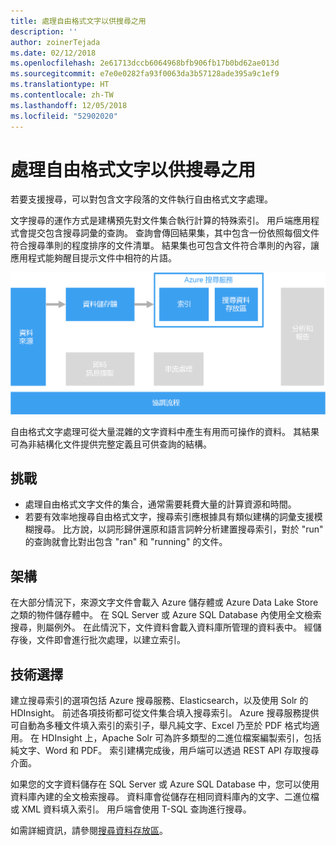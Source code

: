 ```yaml
---
title: 處理自由格式文字以供搜尋之用
description: ''
author: zoinerTejada
ms.date: 02/12/2018
ms.openlocfilehash: 2e61713dccb6064968bfb906fb17b0bd62ae013d
ms.sourcegitcommit: e7e0e0282fa93f0063da3b57128ade395a9c1ef9
ms.translationtype: HT
ms.contentlocale: zh-TW
ms.lasthandoff: 12/05/2018
ms.locfileid: "52902020"
---
```

# <a name="processing-free-form-text-for-search"></a>處理自由格式文字以供搜尋之用

若要支援搜尋，可以對包含文字段落的文件執行自由格式文字處理。

文字搜尋的運作方式是建構預先對文件集合執行計算的特殊索引。 用戶端應用程式會提交包含搜尋詞彙的查詢。 查詢會傳回結果集，其中包含一份依照每個文件符合搜尋準則的程度排序的文件清單。 結果集也可包含文件符合準則的內容，讓應用程式能夠醒目提示文件中相符的片語。 

![](./images/search-pipeline.png)

自由格式文字處理可從大量混雜的文字資料中產生有用而可操作的資料。 其結果可為非結構化文件提供完整定義且可供查詢的結構。


## <a name="challenges"></a>挑戰

- 處理自由格式文字文件的集合，通常需要耗費大量的計算資源和時間。
- 若要有效率地搜尋自由格式文字，搜尋索引應根據具有類似建構的詞彙支援模糊搜尋。 比方說，以詞形歸併還原和語言詞幹分析建置搜尋索引，對於 "run" 的查詢就會比對出包含 "ran" 和 "running" 的文件。

## <a name="architecture"></a>架構

在大部分情況下，來源文字文件會載入 Azure 儲存體或 Azure Data Lake Store 之類的物件儲存體中。 在 SQL Server 或 Azure SQL Database 內使用全文檢索搜尋，則屬例外。 在此情況下，文件資料會載入資料庫所管理的資料表中。 經儲存後，文件即會進行批次處理，以建立索引。

## <a name="technology-choices"></a>技術選擇

建立搜尋索引的選項包括 Azure 搜尋服務、Elasticsearch，以及使用 Solr 的 HDInsight。 前述各項技術都可從文件集合填入搜尋索引。 Azure 搜尋服務提供可自動為多種文件填入索引的索引子，舉凡純文字、Excel 乃至於 PDF 格式均適用。 在 HDInsight 上，Apache Solr 可為許多類型的二進位檔案編製索引，包括純文字、Word 和 PDF。 索引建構完成後，用戶端可以透過 REST API 存取搜尋介面。 

如果您的文字資料儲存在 SQL Server 或 Azure SQL Database 中，您可以使用資料庫內建的全文檢索搜尋。 資料庫會從儲存在相同資料庫內的文字、二進位檔或 XML 資料填入索引。 用戶端會使用 T-SQL 查詢進行搜尋。 

如需詳細資訊，請參閱[搜尋資料存放區](../technology-choices/search-options.md)。
